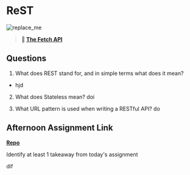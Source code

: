 # ReST

![replace_me](https://codeworks.blob.core.windows.net/public/assets/img/illustrations/placeholder.svg)

> **📖 [The Fetch API](https://codeworksacademy.com/fs-student-guide/resources/wk4/04-Fetch)**

## Questions

1. What does REST stand for, and in simple terms what does it mean?

 - hjd
2. What does Stateless mean?
doi

3. What URL pattern is used when writing a RESTful API?
do

## Afternoon Assignment Link

**[Repo](https://github.com/PKILB/<ASSIGNMENT_REPO>)**

Identify at least 1 takeaway from today's assignment

dif